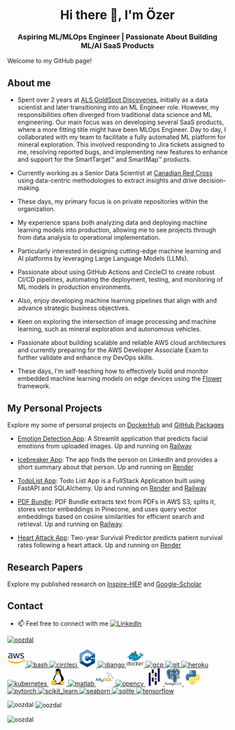 <h1 align="center">Hi there 👋, I'm Özer</h1>
<h3 align="center">Aspiring ML/MLOps Engineer | Passionate About Building ML/AI SaaS Products </h3>

Welcome to my GitHub page!

## About me

- Spent over 2 years at [ALS GoldSpot Discoveries](https://goldspot.ca/), initially as a data scientist and later transitioning into an ML Engineer role. However, my responsibilities often diverged from traditional data science and ML engineering. Our main focus was on developing several SaaS products, where a more fitting title might have been MLOps Engineer. Day to day, I collaborated with my team to facilitate a fully automated ML platform for mineral exploration. This involved responding to Jira tickets assigned to me, resolving reported bugs, and implementing new features to enhance and support for the SmartTarget™
and SmartMap™ products.

- Currently working as a Senior Data Scientist at [Canadian Red Cross](https://www.redcross.ca/) using data-centric methodologies to extract insights and drive decision-making.

- These days, my primary focus is on private repositories within the organization.

- My experience spans both analyzing data and deploying machine learning models into production, allowing me to see projects through from data analysis to operational implementation.

- Particularly interested in designing cutting-edge machine learning and AI platforms by leveraging Large Language Models (LLMs).

- Passionate about using GitHub Actions and CircleCI to create robust CI/CD pipelines, automating the deployment, testing, and monitoring of ML models in production environments.

- Also, enjoy developing machine learning pipelines that align with and advance strategic business objectives.

- Keen on exploring the intersection of image processing and machine learning, such as mineral exploration and autonomous vehicles.

- Passionate about building scalable and reliable AWS cloud architectures and currently preparing for the AWS Developer Associate Exam to further validate and enhance my DevOps skills.

- These days, I'm self-teaching how to effectively build and monitor embedded machine learning models on edge devices using the [Flower](https://flower.ai/) framework.


## My Personal Projects

Explore my some of personal projects on [DockerHub](https://hub.docker.com/u/ozerozdal) and [GitHub Packages](https://github.com/oozdal?tab=packages)

- [Emotion Detection App](https://github.com/oozdal/Face-Emotion-Detection): A Streamlit application that predicts facial emotions from uploaded images. Up and running on [Railway](https://face-emotion-detection-production.up.railway.app/)

- [Icebreaker App](https://github.com/oozdal/ice-breaker-app): The app finds the person on LinkedIn and provides a short summary about that person. Up and running on [Render](https://ice-breaker-app.onrender.com/)

- [TodoList App](https://github.com/oozdal/to-do-list-api): Todo List App is a FullStack Application built using FastAPI and SQLAlchemy. Up and running on [Render](https://to-do-list-api-0o37.onrender.com/auth/) and [Railway](https://to-do-list-api-production-29ce.up.railway.app)

- [PDF Bundle](https://github.com/oozdal/pdf-bundle): PDF Bundle extracts text from PDFs in AWS S3, splits it, stores vector embeddings in Pinecone, and uses query vector embeddings based on cosine similarities for efficient search and retrieval. Up and running on [Railway](https://pdf-bundle-production.up.railway.app/docs).

- [Heart Attack App](https://github.com/oozdal/heart-attack): Two-year Survival Predictor predicts patient survival rates following a heart attack. Up and running on [Render](https://heart-attack-j6dh.onrender.com/)

## Research Papers

Explore my published research on [Inspire-HEP](https://inspirehep.net/authors/1602339?ui-citation-summary=true) and [Google-Scholar](https://scholar.google.ca/citations?user=GbhHFfsAAAAJ&hl=en)
## Contact

- 📫 Feel free to connect with me [![LinkedIn](https://img.shields.io/badge/LinkedIn-Connect-blue?style=flat-square&logo=linkedin)](https://www.linkedin.com/in/ozerozdal)

<p align="left"> <a href="https://github.com/ryo-ma/github-profile-trophy"><img src="https://github-profile-trophy.vercel.app/?username=oozdal" alt="oozdal" /></a> </p>


<p align="left"> <a href="https://aws.amazon.com" target="_blank" rel="noreferrer"> <img src="https://raw.githubusercontent.com/devicons/devicon/master/icons/amazonwebservices/amazonwebservices-original-wordmark.svg" alt="aws" width="40" height="40"/> </a> <a href="https://www.gnu.org/software/bash/" target="_blank" rel="noreferrer"> <img src="https://www.vectorlogo.zone/logos/gnu_bash/gnu_bash-icon.svg" alt="bash" width="40" height="40"/> </a> <a href="https://circleci.com" target="_blank" rel="noreferrer"> <img src="https://www.vectorlogo.zone/logos/circleci/circleci-icon.svg" alt="circleci" width="40" height="40"/> </a> <a href="https://www.w3schools.com/cpp/" target="_blank" rel="noreferrer"> <img src="https://raw.githubusercontent.com/devicons/devicon/master/icons/cplusplus/cplusplus-original.svg" alt="cplusplus" width="40" height="40"/> </a> <a href="https://www.djangoproject.com/" target="_blank" rel="noreferrer"> <img src="https://cdn.worldvectorlogo.com/logos/django.svg" alt="django" width="40" height="40"/> </a> <a href="https://www.docker.com/" target="_blank" rel="noreferrer"> <img src="https://raw.githubusercontent.com/devicons/devicon/master/icons/docker/docker-original-wordmark.svg" alt="docker" width="40" height="40"/> </a> <a href="https://cloud.google.com" target="_blank" rel="noreferrer"> <img src="https://www.vectorlogo.zone/logos/google_cloud/google_cloud-icon.svg" alt="gcp" width="40" height="40"/> </a> <a href="https://git-scm.com/" target="_blank" rel="noreferrer"> <img src="https://www.vectorlogo.zone/logos/git-scm/git-scm-icon.svg" alt="git" width="40" height="40"/> </a> <a href="https://heroku.com" target="_blank" rel="noreferrer"> <img src="https://www.vectorlogo.zone/logos/heroku/heroku-icon.svg" alt="heroku" width="40" height="40"/> </a> <a href="https://kubernetes.io" target="_blank" rel="noreferrer"> <img src="https://www.vectorlogo.zone/logos/kubernetes/kubernetes-icon.svg" alt="kubernetes" width="40" height="40"/> </a> <a href="https://www.linux.org/" target="_blank" rel="noreferrer"> <img src="https://raw.githubusercontent.com/devicons/devicon/master/icons/linux/linux-original.svg" alt="linux" width="40" height="40"/> </a> <a href="https://www.mathworks.com/" target="_blank" rel="noreferrer"> <img src="https://upload.wikimedia.org/wikipedia/commons/2/21/Matlab_Logo.png" alt="matlab" width="40" height="40"/> </a> <a href="https://www.mysql.com/" target="_blank" rel="noreferrer"> <img src="https://raw.githubusercontent.com/devicons/devicon/master/icons/mysql/mysql-original-wordmark.svg" alt="mysql" width="40" height="40"/> </a> <a href="https://opencv.org/" target="_blank" rel="noreferrer"> <img src="https://www.vectorlogo.zone/logos/opencv/opencv-icon.svg" alt="opencv" width="40" height="40"/> </a> <a href="https://pandas.pydata.org/" target="_blank" rel="noreferrer"> <img src="https://raw.githubusercontent.com/devicons/devicon/2ae2a900d2f041da66e950e4d48052658d850630/icons/pandas/pandas-original.svg" alt="pandas" width="40" height="40"/> </a> <a href="https://www.postgresql.org" target="_blank" rel="noreferrer"> <img src="https://raw.githubusercontent.com/devicons/devicon/master/icons/postgresql/postgresql-original-wordmark.svg" alt="postgresql" width="40" height="40"/> </a> <a href="https://www.python.org" target="_blank" rel="noreferrer"> <img src="https://raw.githubusercontent.com/devicons/devicon/master/icons/python/python-original.svg" alt="python" width="40" height="40"/> </a> <a href="https://pytorch.org/" target="_blank" rel="noreferrer"> <img src="https://www.vectorlogo.zone/logos/pytorch/pytorch-icon.svg" alt="pytorch" width="40" height="40"/> </a> <a href="https://scikit-learn.org/" target="_blank" rel="noreferrer"> <img src="https://upload.wikimedia.org/wikipedia/commons/0/05/Scikit_learn_logo_small.svg" alt="scikit_learn" width="40" height="40"/> </a> <a href="https://seaborn.pydata.org/" target="_blank" rel="noreferrer"> <img src="https://seaborn.pydata.org/_images/logo-mark-lightbg.svg" alt="seaborn" width="40" height="40"/> </a> <a href="https://www.sqlite.org/" target="_blank" rel="noreferrer"> <img src="https://www.vectorlogo.zone/logos/sqlite/sqlite-icon.svg" alt="sqlite" width="40" height="40"/> </a> <a href="https://www.tensorflow.org" target="_blank" rel="noreferrer"> <img src="https://www.vectorlogo.zone/logos/tensorflow/tensorflow-icon.svg" alt="tensorflow" width="40" height="40"/> </a> </p>

<p><img align="left" src="https://github-readme-stats.vercel.app/api/top-langs?username=oozdal&show_icons=true&locale=en&layout=compact" alt="oozdal" /></p>

<p>&nbsp;<img align="center" src="https://github-readme-stats.vercel.app/api?username=oozdal&show_icons=true&locale=en" alt="oozdal" /></p>

<p><img align="center" src="https://github-readme-streak-stats.herokuapp.com/?user=oozdal&" alt="oozdal" /></p>

